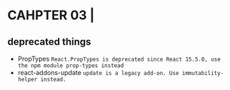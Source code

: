 # CAHPTER 03 |



## deprecated things
* PropTypes
`React.PropTypes is deprecated since React 15.5.0, use the npm module prop-types instead`
* react-addons-update
`update is a legacy add-on. Use immutability-helper instead.`

